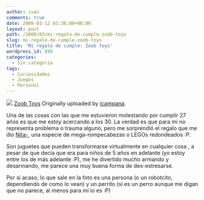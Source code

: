 ```yaml
---
author: ivan
comments: true
date: 2008-03-12 03:36:00+00:00
layout: post
path: /2008/03/mi-regalo-de-cumple-zoob-toys
slug: mi-regalo-de-cumple-zoob-toys
title: 'Mi regalo de cumple: Zoob Toys'
wordpress_id: 898
categories:
  - Sin categoría
tags:
  - Curiosidades
  - Juegos
  - Personal
---
```


[![](http://farm4.static.flickr.com/3282/2327432322_defabe74b5_m.jpg)](http://www.flickr.com/photos/76321258@N00/2327432322/)
[Zoob Toys](http://www.flickr.com/photos/76321258@N00/2327432322/)
Originally uploaded by [icampana](http://www.flickr.com/people/76321258@N00/).

Una de las cosas con las que me estuvieron molestando por cumplir 27 años es que me estoy acercando a los 30. La verdad es que para mi no representa problema o trauma alguno, pero me sorprendió el regalo que me dio [Nita-](http://nitadp.blogspot.com), una especie de mega-rompecabezas o LEGOs redondeados :P.

Son juguetes que pueden transformarse virtualmente en cualquier cosa , a pesar de que decía que era para niños de 5 años en adelante (yo estoy entre los de más adelante :P), me he divertido mucho armando y desarmando, me parece una muy buena forma de des-estresarse.

Por si acaso, lo que sale en la foto es una persona (o un robotcito, dependiendo de como lo vean) y un perrito (sí es un perro aunque me digan que no parece, al menos para mí lo es :P)
